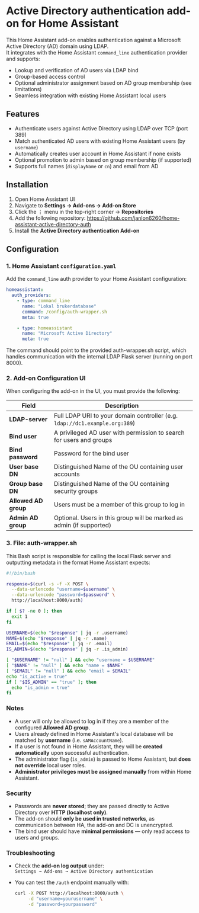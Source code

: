 # Active Directory authentication add-on for Home Assistant

This Home Assistant add-on enables authentication against a Microsoft Active Directory (AD) domain using LDAP.  
It integrates with the Home Assistant `command_line` authentication provider and supports:

- Lookup and verification of AD users via LDAP bind
- Group-based access control
- Optional administrator assignment based on AD group membership (see limitations)
- Seamless integration with existing Home Assistant local users

## Features

- Authenticate users against Active Directory using LDAP over TCP (port 389)
- Match authenticated AD users with existing Home Assistant users (by `username`)
- Automatically creates user account in Home Assistant if none exists
- Optional promotion to admin based on group membership (if supported)
- Supports full names (`displayName` or `cn`) and email from AD

## Installation

1. Open Home Assistant UI
2. Navigate to **Settings → Add-ons → Add-on Store**
3. Click the ⋮ menu in the top-right corner → **Repositories**
4. Add the following repository: https://github.com/janlon6260/home-assistant-active-directory-auth
5. Install the **Active Directory authentication Add-on**

## Configuration

### 1. Home Assistant `configuration.yaml`

Add the `command_line` auth provider to your Home Assistant configuration:

```yaml
homeassistant:
  auth_providers:
    - type: command_line
      name: "Lokal brukerdatabase"
      command: /config/auth-wrapper.sh
      meta: true

    - type: homeassistant
      name: "Microsoft Active Directory"
      meta: true
```

The command should point to the provided auth-wrapper.sh script, which handles communication with the internal LDAP Flask server (running on port 8000).

### 2. Add-on Configuration UI

When configuring the add-on in the UI, you must provide the following:

| Field              | Description                                                                 |
|--------------------|-----------------------------------------------------------------------------|
| **LDAP-server**     | Full LDAP URI to your domain controller (e.g. `ldap://dc1.example.org:389`) |
| **Bind user**       | A privileged AD user with permission to search for users and groups         |
| **Bind password**   | Password for the bind user                                                  |
| **User base DN**    | Distinguished Name of the OU containing user accounts                       |
| **Group base DN**   | Distinguished Name of the OU containing security groups                     |
| **Allowed AD group**| Users must be a member of this group to log in                              |
| **Admin AD group**  | Optional. Users in this group will be marked as admin (if supported)  

### 3. File: auth-wrapper.sh
This Bash script is responsible for calling the local Flask server and outputting metadata in the format Home Assistant expects:

```bash
#!/bin/bash

response=$(curl -s -f -X POST \
  --data-urlencode "username=$username" \
  --data-urlencode "password=$password" \
  http://localhost:8000/auth)

if [ $? -ne 0 ]; then
  exit 1
fi

USERNAME=$(echo "$response" | jq -r .username)
NAME=$(echo "$response" | jq -r .name)
EMAIL=$(echo "$response" | jq -r .email)
IS_ADMIN=$(echo "$response" | jq -r .is_admin)

[ "$USERNAME" != "null" ] && echo "username = $USERNAME"
[ "$NAME" != "null" ] && echo "name = $NAME"
[ "$EMAIL" != "null" ] && echo "email = $EMAIL"
echo "is_active = true"
if [ "$IS_ADMIN" == "true" ]; then
  echo "is_admin = true"
fi
```

### Notes

- A user will only be allowed to log in if they are a member of the configured **Allowed AD group**.
- Users already defined in Home Assistant's local database will be matched by **username** (i.e. `sAMAccountName`).
- If a user is not found in Home Assistant, they will be **created automatically** upon successful authentication.
- The administrator flag (`is_admin`) is passed to Home Assistant, but **does not override** local user roles.
- **Administrator privileges must be assigned manually** from within Home Assistant.

### Security

- Passwords are **never stored**; they are passed directly to Active Directory over **HTTP (localhost only)**.
- The add-on should **only be used in trusted networks**, as communication between HA, the add-on and DC is unencrypted.
- The bind user should have **minimal permissions** — only read access to users and groups.

### Troubleshooting

- Check the **add-on log output** under:  
  `Settings → Add-ons → Active Directory authentication`
- You can test the `/auth` endpoint manually with:

  ```bash
  curl -X POST http://localhost:8000/auth \
       -d "username=yourusername" \
       -d "password=yourpassword"

